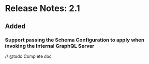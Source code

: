 # Release Notes: 2.1

## Added

### Support passing the Schema Configuration to apply when invoking the Internal GraphQL Server

// @todo Complete doc

